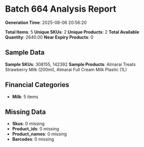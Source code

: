 # Batch 664 Analysis Report

**Generation Time**: 2025-08-06 20:56:20

**Total Items**: 5
**Unique SKUs**: 2
**Unique Products**: 2
**Total Available Quantity**: 2640.00
**Near Expiry Products**: 0

## Sample Data
**Sample SKUs**: 308155, 142392
**Sample Products**: Almarai Treats Strawberry Milk (200ml), Almarai Full Cream Milk Plastic (1L)

## Financial Categories
- **Milk**: 5 items

## Missing Data
- **Skus**: 0 missing
- **Product_ids**: 0 missing
- **Product_names**: 0 missing
- **Barcodes**: 0 missing

